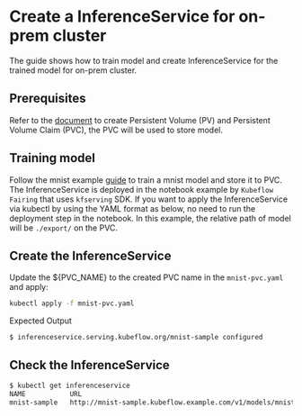 
# Create a InferenceService for on-prem cluster

The guide shows how to train model and create InferenceService for the trained model for on-prem cluster.

## Prerequisites
Refer to the [document](https://kubernetes.io/docs/concepts/storage/persistent-volumes/) to create Persistent Volume (PV) and Persistent Volume Claim (PVC), the PVC will be used to store model.

## Training model

Follow the mnist example [guide](https://github.com/kubeflow/fairing/blob/master/examples/mnist/mnist_e2e_on_prem.ipynb) to train a mnist model and store it to PVC. The InferenceService is deployed in the notebook example by `Kubeflow Fairing` that uses `kfserving` SDK. If you want to apply the InferenceService via kubectl by using the YAML format as below, no need to run the deployment step in the notebook. In this example, the relative path of model will be `./export/` on the PVC.

## Create the InferenceService

Update the ${PVC_NAME} to the created PVC name in the `mnist-pvc.yaml` and apply:
```bash
kubectl apply -f mnist-pvc.yaml
```

Expected Output
```
$ inferenceservice.serving.kubeflow.org/mnist-sample configured
```

## Check the InferenceService

```bash
$ kubectl get inferenceservice
NAME           URL                                                               READY     DEFAULT TRAFFIC   CANARY TRAFFIC   AGE
mnist-sample   http://mnist-sample.kubeflow.example.com/v1/models/mnist-sample   True      100                                1m
```
